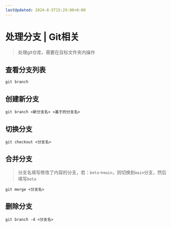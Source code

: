 ```yaml
---
lastUpdated: 2024-8-5T15:29:00+8:00
---
```


# 处理分支 | Git相关

> 处理git仓库，需要在目标文件夹内操作

## 查看分支列表

```git branch```

## 创建新分支

```git branch <新分支名> <基于的分支名>```

## 切换分支

```git checkout <分支名>```

## 合并分支

> 分支名填写修改了内容的分支，若：```beta```->```main```，则切换到```main```分支，然后填写```beta```

```git merge <分支名>```

## 删除分支

```git branch -d <分支名>```